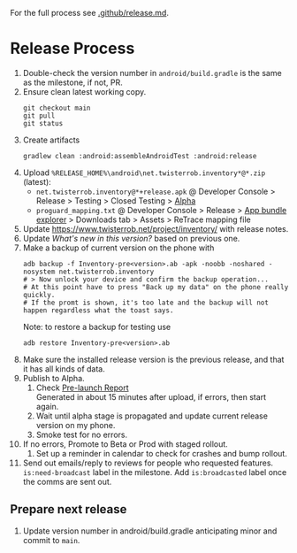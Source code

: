 For the full process see [.github/release.md](https://github.com/TWiStErRob/.github/blob/main/RELEASE.md).

# Release Process

1. Double-check the version number in `android/build.gradle` is the same as the milestone, if not, PR.
1. Ensure clean latest working copy.
   ```shell
   git checkout main
   git pull
   git status
   ```
1. Create artifacts
   ```shell
   gradlew clean :android:assembleAndroidTest :android:release
   ```
1. Upload `%RELEASE_HOME%\android\net.twisterrob.inventory*@*.zip` (latest):
   * `net.twisterrob.inventory@*+release.apk`
     @ Developer Console
     \> Release
     \> Testing
     \> Closed Testing
     \> [Alpha](https://play.google.com/console/u/0/developers/7995455198986011414/app/4974852622245161228/tracks/4698365972867036604)
   * `proguard_mapping.txt`
     @ Developer Console
     \> Release
     \> [App bundle explorer](https://play.google.com/console/u/0/developers/7995455198986011414/app/4974852622245161228/bundle-explorer-selector)
     \> Downloads tab
     \> Assets
     \> ReTrace mapping file
1. Update https://www.twisterrob.net/project/inventory/ with release notes.
1. Update *What's new in this version?* based on previous one.
1. Make a backup of current version on the phone with
   ```shell
   adb backup -f Inventory-pre<version>.ab -apk -noobb -noshared -nosystem net.twisterrob.inventory
   # > Now unlock your device and confirm the backup operation...
   # At this point have to press "Back up my data" on the phone really quickly.
   # If the promt is shown, it's too late and the backup will not happen regardless what the toast says.
   ```
   Note: to restore a backup for testing use
   ```shell
   adb restore Inventory-pre<version>.ab 
   ```
1. Make sure the installed release version is the previous release, and that it has all kinds of data.
1. Publish to Alpha.
   1. Check [Pre-launch Report](https://play.google.com/console/u/0/developers/7995455198986011414/app/4974852622245161228/pre-launch-report/overview)  
      Generated in about 15 minutes after upload, if errors, then start again.
   1. Wait until alpha stage is propagated and update current release version on my phone.
   1. Smoke test for no errors.
1. If no errors, Promote to Beta or Prod with staged rollout.
   1. Set up a reminder in calendar to check for crashes and bump rollout.
1. Send out emails/reply to reviews for people who requested features.
   `is:need-broadcast` label in the milestone.
   Add `is:broadcasted` label once the comms are sent out.

## Prepare next release
1. Update version number in android/build.gradle anticipating minor and commit to `main`.
